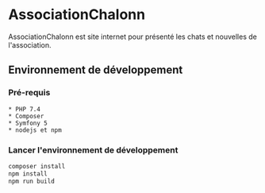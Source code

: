 # AssociationChalonn

AssociationChalonn est site internet pour présenté les chats et nouvelles de l'association.

## Environnement de développement

### Pré-requis

    * PHP 7.4
    * Composer
    * Symfony 5
    * nodejs et npm

### Lancer l'environnement de développement
``````bash
composer install
npm install
npm run build

``````

